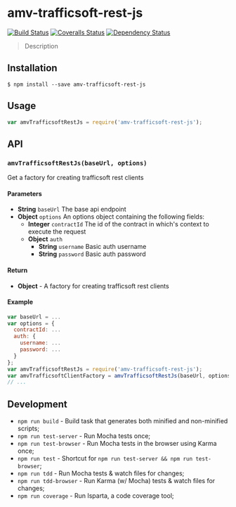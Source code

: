 # amv-trafficsoft-rest-js
[![Build Status][travis-image]][travis-url]
[![Coveralls Status][coveralls-image]][coveralls-url]
[![Dependency Status][depstat-image]][depstat-url]

> Description

## Installation

```
$ npm install --save amv-trafficsoft-rest-js
```

## Usage
```js
var amvTrafficsoftRestJs = require('amv-trafficsoft-rest-js');
```

## API

### `amvTrafficsoftRestJs(baseUrl, options)`
Get a factory for creating trafficsoft rest clients

#### Parameters
- **String** `baseUrl` The base api endpoint
- **Object** `options` An options object containing the following fields:
  - **Integer** `contractId` The id of the contract in which's context to execute the request
  - **Object** `auth`
    - **String** `username` Basic auth username
    - **String** `password` Basic auth password

#### Return
- **Object** - A factory for creating trafficsoft rest clients

#### Example
```js
var baseUrl = ...
var options = {
  contractId: ...
  auth: {
    username: ...
    password: ...
  }
};
var amvTrafficsoftRestJs = require('amv-trafficsoft-rest-js');
var amvTrafficsoftClientFactory = amvTrafficsoftRestJs(baseUrl, options);
// ...
```

## Development
- `npm run build` - Build task that generates both minified and non-minified scripts;
- `npm run test-server` - Run Mocha tests once;
- `npm run test-browser` - Run Mocha tests in the browser using Karma once;
- `npm run test` - Shortcut for `npm run test-server && npm run test-browser`;
- `npm run tdd` - Run Mocha tests & watch files for changes;
- `npm run tdd-browser` - Run Karma (w/ Mocha) tests & watch files for changes;
- `npm run coverage` - Run Isparta, a code coverage tool;

[travis-url]: https://travis-ci.org/amvnetworks/amv-trafficsoft-rest-js
[travis-image]: https://img.shields.io/travis/amvnetworks/amv-trafficsoft-rest-js.svg?style=flat-square

[coveralls-url]: https://coveralls.io/r/amvnetworks/amv-trafficsoft-rest-js
[coveralls-image]: https://img.shields.io/coveralls/amvnetworks/amv-trafficsoft-rest-js.svg?style=flat-square

[depstat-url]: https://david-dm.org/amvnetworks/amv-trafficsoft-rest-js
[depstat-image]: https://david-dm.org/amvnetworks/amv-trafficsoft-rest-js.svg?style=flat-square
